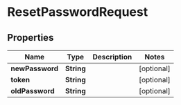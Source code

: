 

# ResetPasswordRequest


## Properties

| Name | Type | Description | Notes |
|------------ | ------------- | ------------- | -------------|
|**newPassword** | **String** |  |  [optional] |
|**token** | **String** |  |  [optional] |
|**oldPassword** | **String** |  |  [optional] |



